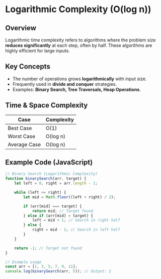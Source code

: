 # Logarithmic Complexity (O(log n))

## **Overview**
Logarithmic time complexity refers to algorithms where the problem size **reduces significantly** at each step, often by half. These algorithms are highly efficient for large inputs.

## **Key Concepts**
- The number of operations grows **logarithmically** with input size.
- Frequently used in **divide and conquer** strategies.
- Examples: **Binary Search, Tree Traversals, Heap Operations**.

## **Time & Space Complexity**
| Case          | Complexity |
|--------------|------------|
| Best Case    | O(1) |
| Worst Case   | O(log n) |
| Average Case | O(log n) |

## **Example Code (JavaScript)**
```javascript
// Binary Search (Logarithmic Complexity)
function binarySearch(arr, target) {
    let left = 0, right = arr.length - 1;

    while (left <= right) {
        let mid = Math.floor((left + right) / 2);

        if (arr[mid] === target) {
            return mid; // Target found
        } else if (arr[mid] < target) {
            left = mid + 1; // Search in right half
        } else {
            right = mid - 1; // Search in left half
        }
    }

    return -1; // Target not found
}

// Example usage
const arr = [1, 3, 5, 7, 9, 11];
console.log(binarySearch(arr, 5)); // Output: 2
